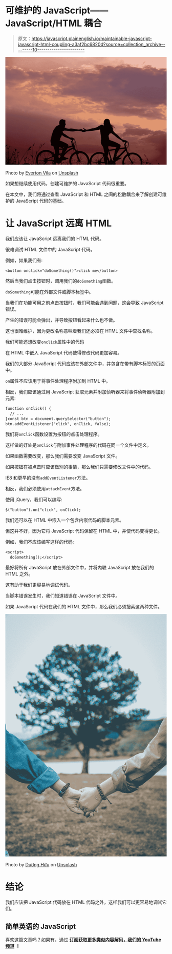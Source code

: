 # 可维护的 JavaScript——JavaScript/HTML 耦合

> 原文：<https://javascript.plainenglish.io/maintainable-javascript-javascript-html-coupling-a3af2bc6820d?source=collection_archive---------10----------------------->

![](img/6d40e71686e9072a86eec4005d7d6fe0.png)

Photo by [Everton Vila](https://unsplash.com/@evertonvila?utm_source=medium&utm_medium=referral) on [Unsplash](https://unsplash.com?utm_source=medium&utm_medium=referral)

如果想继续使用代码，创建可维护的 JavaScript 代码很重要。

在本文中，我们将通过查看 JavaScript 和 HTML 之间的松散耦合来了解创建可维护的 JavaScript 代码的基础。

# 让 JavaScript 远离 HTML

我们应该让 JavaScript 远离我们的 HTML 代码。

很难调试 HTML 文件中的 JavaScript 代码。

例如，如果我们有:

```
<button onclick="doSomething()">click me</button>
```

然后当我们点击按钮时，调用我们的`doSomething`函数。

`doSomething`可能在外部文件或脚本标签中。

当我们在功能可用之前点击按钮时，我们可能会遇到问题，这会导致 JavaScript 错误。

产生的错误可能会弹出，并导致按钮看起来什么也不做。

这也很难维护，因为更改名称意味着我们还必须在 HTML 文件中查找名称。

我们可能还想改变`onclick`属性中的代码

在 HTML 中嵌入 JavaScript 代码使得修改代码更加容易。

我们的大部分 JavaScript 代码应该在外部文件中，并包含在带有脚本标签的页面中。

`on`属性不应该用于将事件处理程序附加到 HTML 中。

相反，我们应该通过用 JavaScript 获取元素并附加侦听器来将事件侦听器附加到元素:

```
function onClick() {
  // ...
}const btn = document.querySelector("button");
btn.addEventListener("click", onClick, false);
```

我们将`onClick`函数设置为按钮的点击处理程序。

这样做的好处是`onClick`与附加事件处理程序的代码在同一个文件中定义。

如果函数需要改变，那么我们需要改变 JavaScript 文件。

如果按钮在被点击时应该做别的事情，那么我们只需要修改文件中的代码。

IE8 和更早的没有`addEventListener`方法。

相反，我们必须使用`attachEvent`方法。

使用 jQuery，我们可以编写:

```
$("button").on("click", onClick);
```

我们还可以在 HTML 中嵌入一个包含内嵌代码的脚本元素。

但这并不好，因为它将 JavaScript 代码保留在 HTML 中，并使代码变得更长。

例如，我们不应该编写这样的代码:

```
<script>
  doSomething();</script>
```

最好将所有 JavaScript 放在外部文件中，并将内联 JavaScript 放在我们的 HTML 之外。

这有助于我们更容易地调试代码。

当脚本错误发生时，我们知道错误在 JavaScript 文件中。

如果 JavaScript 代码在我们的 HTML 文件中，那么我们必须搜索这两种文件。

![](img/ed0d08b20606abc3128545f7e33d7873.png)

Photo by [Dương Hữu](https://unsplash.com/@huuduong?utm_source=medium&utm_medium=referral) on [Unsplash](https://unsplash.com?utm_source=medium&utm_medium=referral)

# 结论

我们应该把 JavaScript 代码放在 HTML 代码之外，这样我们可以更容易地调试它们。

## 简单英语的 JavaScript

喜欢这篇文章吗？如果有，通过 [**订阅获取更多类似内容解码，我们的 YouTube 频道**](https://www.youtube.com/channel/UCtipWUghju290NWcn8jhyAw) **！**